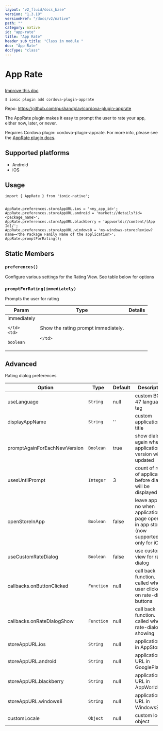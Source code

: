 ```yaml
---
layout: "v2_fluid/docs_base"
version: "1.3.10"
versionHref: "/docs/v2/native"
path: ""
category: native
id: "app-rate"
title: "App Rate"
header_sub_title: "Class in module "
doc: "App Rate"
docType: "class"
---
```









<h1 class="api-title">

  
  App Rate
  

  

  

</h1>

<a class="improve-v2-docs" href="http://github.com/driftyco/ionic-native/edit/master/src/plugins/apprate.ts#L3">
  Improve this doc
</a>





<!-- decorators -->


<pre><code>$ ionic plugin add cordova-plugin-apprate</code></pre>
<p>Repo:
  <a href="https://github.com/pushandplay/cordova-plugin-apprate">
    https://github.com/pushandplay/cordova-plugin-apprate
  </a>
</p>

<!-- description -->

<p>The AppRate plugin makes it easy to prompt the user to rate your app, either now, later, or never.</p>
<p>Requires Cordova plugin: cordova-plugin-apprate. For more info, please see the <a href="https://github.com/pushandplay/cordova-plugin-apprate">AppRate plugin docs</a>.</p>


<!-- @platforms tag -->
<h2>Supported platforms</h2>

<ul>
  <li>Android</li>
  
  <li>iOS</li>
  </ul>

<!-- @platforms tag end -->


<!-- @usage tag -->

<h2>Usage</h2>

<pre><code class="lang-typescript">import { AppRate } from &#39;ionic-native&#39;;


AppRate.preferences.storeAppURL.ios = &#39;&lt;my_app_id&gt;&#39;;
AppRate.preferences.storeAppURL.android = &#39;market://details?id=&lt;package_name&gt;&#39;;
AppRate.preferences.storeAppURL.blackberry = &#39;appworld://content/[App Id]/&#39;;
AppRate.preferences.storeAppURL.windows8 = &#39;ms-windows-store:Review?name=&lt;the Package Family Name of the application&gt;&#39;;
AppRate.promptForRating();
</code></pre>




<!-- @property tags -->
<h2>Static Members</h2>
<div id="preferences"></div>
<h3><code>preferences()</code>
  
</h3>

Configure various settings for the Rating View.
See table below for options










<div id="promptForRating"></div>
<h3><code>promptForRating(immediately)</code>
  
</h3>

Prompts the user for rating


<table class="table param-table" style="margin:0;">
  <thead>
  <tr>
    <th>Param</th>
    <th>Type</th>
    <th>Details</th>
  </tr>
  </thead>
  <tbody>
  
  <tr>
    <td>
      immediately
      
      
    </td>
    <td>
      
<code>boolean</code>
    </td>
    <td>
      <p>Show the rating prompt immediately.</p>

      
    </td>
  </tr>
  
  </tbody>
</table>








<!-- methods on the class --><h2><a class="anchor" name="advanced" href="#advanced"></a>Advanced</h2>
<p>Rating dialog preferences</p>
<table>
<thead>
<tr>
<th>Option</th>
<th>Type</th>
<th>Default</th>
<th>Description</th>
</tr>
</thead>
<tbody>
<tr>
<td>useLanguage</td>
<td><code>String</code></td>
<td>null</td>
<td>custom BCP 47 language tag</td>
</tr>
<tr>
<td>displayAppName</td>
<td><code>String</code></td>
<td>&#39;&#39;</td>
<td>custom application title</td>
</tr>
<tr>
<td>promptAgainForEachNewVersion</td>
<td><code>Boolean</code></td>
<td>true</td>
<td>show dialog again when application version will be updated</td>
</tr>
<tr>
<td>usesUntilPrompt</td>
<td><code>Integer</code></td>
<td>3</td>
<td>count of runs of application before dialog will be displayed</td>
</tr>
<tr>
<td>openStoreInApp</td>
<td><code>Boolean</code></td>
<td>false</td>
<td>leave app or no when application page opened in app store (now supported only for iOS)</td>
</tr>
<tr>
<td>useCustomRateDialog</td>
<td><code>Boolean</code></td>
<td>false</td>
<td>use custom view for rate dialog</td>
</tr>
<tr>
<td>callbacks.onButtonClicked</td>
<td><code>Function</code></td>
<td>null</td>
<td>call back function. called when user clicked on rate-dialog buttons</td>
</tr>
<tr>
<td>callbacks.onRateDialogShow</td>
<td><code>Function</code></td>
<td>null</td>
<td>call back function. called when rate-dialog showing</td>
</tr>
<tr>
<td>storeAppURL.ios</td>
<td><code>String</code></td>
<td>null</td>
<td>application id in AppStore</td>
</tr>
<tr>
<td>storeAppURL.android</td>
<td><code>String</code></td>
<td>null</td>
<td>application URL in GooglePlay</td>
</tr>
<tr>
<td>storeAppURL.blackberry</td>
<td><code>String</code></td>
<td>null</td>
<td>application URL in AppWorld</td>
</tr>
<tr>
<td>storeAppURL.windows8</td>
<td><code>String</code></td>
<td>null</td>
<td>application URL in WindowsStore</td>
</tr>
<tr>
<td>customLocale</td>
<td><code>Object</code></td>
<td>null</td>
<td>custom locale object</td>
</tr>
</tbody>
</table>


<!-- related link --><!-- end content block -->


<!-- end body block -->

